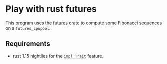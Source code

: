 # Play with rust futures

This program uses the [futures][futures-rs] crate to compute some Fibonacci sequences on a `futures_cpupool`.

## Requirements

- rust 1.15 nightlies for the [`impl Trait`](https://github.com/rust-lang/rfcs/blob/master/text/1522-conservative-impl-trait.md) feature.

[futures-rs]: https://github.com/alexcrichton/futures-rs
